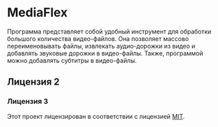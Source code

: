 # MediaFlex
Программа представляет собой удобный инструмент для обработки большого количества видео-файлов. Она позволяет массово переименовывать файлы, извлекать аудио-дорожки из видео и добавлять звуковые дорожки в видео-файлы. Также, программой можно добавлять субтитры в видео-файлы.

## Лицензия 2
### Лицензия 3
Этот проект лицензирован в соответствии с лицензией [MIT](https://github.com/akai2211/MediaFlex/blob/main/LICENSE).
